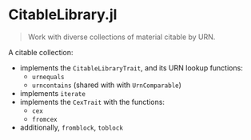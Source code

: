# CitableLibrary.jl

> Work with diverse collections of material citable by URN.

A citable collection:

- implements the `CitableLibraryTrait`, and its URN lookup functions:
    - `urnequals`
    - `urncontains` (shared with with `UrnComparable`)
- implements `iterate`  
- implements the `CexTrait` with the functions:
    -   `cex` 
    -   `fromcex`
- additionally, `fromblock`, `toblock`